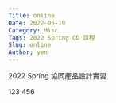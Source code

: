 ```yaml
---
Title: online
Date: 2022-05-19
Category: Misc
Tags: 2022 Spring CD 課程
Slug: online
Author: yen
---
```


2022 Spring 協同產品設計實習.

<!-- PELICAN_END_SUMMARY -->

123
456




